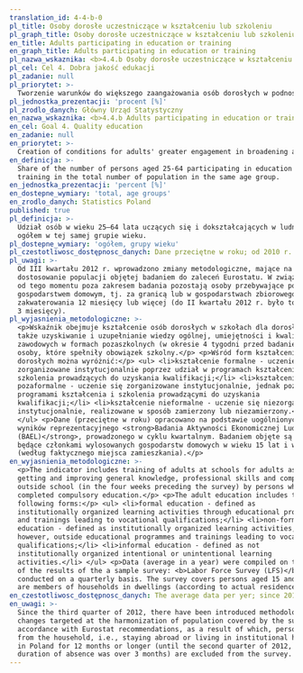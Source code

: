 ```yaml
---
translation_id: 4-4-b-0
pl_title: Osoby dorosłe uczestniczące w kształceniu lub szkoleniu
pl_graph_title: Osoby dorosłe uczestniczące w kształceniu lub szkoleniu
en_title: Adults participating in education or training
en_graph_title: Adults participating in education or training
pl_nazwa_wskaznika: <b>4.4.b Osoby dorosłe uczestniczące w kształceniu lub szkoleniu</b>
pl_cel: Cel 4. Dobra jakość edukacji
pl_zadanie: null
pl_priorytet: >-
  Tworzenie warunków do większego zaangażowania osób dorosłych w podnoszenie / aktualizację kwalifikacji
pl_jednostka_prezentacji: 'procent [%]'
pl_zrodlo_danych: Główny Urząd Statystyczny
en_nazwa_wskaznika: <b>4.4.b Adults participating in education or training</b>
en_cel: Goal 4. Quality education
en_zadanie: null
en_priorytet: >-
  Creation of conditions for adults' greater engagement in broadening and upgrading their skills
en_definicja: >-
  Share of the number of persons aged 25-64 participating in education and
  training in the total number of population in the same age group.
en_jednostka_prezentacji: 'percent [%]'
en_dostepne_wymiary: 'total, age groups'
en_zrodlo_danych: Statistics Poland
published: true
pl_definicja: >-
  Udział osób w wieku 25–64 lata uczących się i dokształcających w ludności
  ogółem w tej samej grupie wieku.
pl_dostepne_wymiary: 'ogółem, grupy wieku'
pl_czestotliwosc_dostępnosc_danych: Dane przeciętne w roku; od 2010 r.
pl_uwagi: >-
  Od III kwartału 2012 r. wprowadzono zmiany metodologiczne, mające na celu
  dostosowanie populacji objętej badaniem do zaleceń Eurostatu. W związku z tym
  od tego momentu poza zakresem badania pozostają osoby przebywające poza
  gospodarstwem domowym, tj. za granicą lub w gospodarstwach zbiorowego
  zakwaterowania 12 miesięcy lub więcej (do II kwartału 2012 r. było to powyżej
  3 miesięcy).
pl_wyjasnienia_metodologiczne: >-
  <p>Wskaźnik obejmuje kształcenie osób dorosłych w szkołach dla dorosłych, a
  także uzyskiwanie i uzupełnianie wiedzy ogólnej, umiejętności i kwalifikacji
  zawodowych w formach pozaszkolnych (w okresie 4 tygodni przed badaniem) przez
  osoby, które spełniły obowiązek szkolny.</p> <p>Wśród form kształcenia osób
  dorosłych można wyróżnić:</p> <ul> <li>kształcenie formalne - uczenie się
  zorganizowane instytucjonalnie poprzez udział w programach kształcenia i
  szkolenia prowadzących do uzyskania kwalifikacji;</li> <li>kształcenie
  pozaformalne - uczenie się zorganizowane instytucjonalnie, jednak poza
  programami kształcenia i szkolenia prowadzącymi do uzyskania
  kwalifikacji;</li> <li>kształcenie nieformalne - uczenie się niezorganizowane
  instytucjonalnie, realizowane w sposób zamierzony lub niezamierzony.</li>
  </ul> <p>Dane (przeciętne w roku) opracowano na podstawie uogólnionych
  wyników reprezentacyjnego <strong>Badania Aktywności Ekonomicznej Ludności
  (BAEL)</strong>, prowadzonego w cyklu kwartalnym. Badaniem objęte są osoby
  będące członkami wylosowanych gospodarstw domowych w wieku 15 lat i więcej
  (według faktycznego miejsca zamieszkania).</p>
en_wyjasnienia_metodologiczne: >-
  <p>The indicator includes training of adults at schools for adults as well as
  getting and improving general knowledge, professional skills and competences
  outside school (in the four weeks preceding the survey) by persons who
  completed compulsory education.</p> <p>The adult education includes the
  following forms:</p> <ul> <li>formal education - defined as
  institutionally organized learning activities through educational programmes
  and trainings leading to vocational qualifications;</li> <li>non-formal
  education - defined as institutionally organized learning activities,
  however, outside educational programmes and trainings leading to vocational
  qualifications;</li> <li>informal education - defined as not
  institutionally organized intentional or unintentional learning
  activities.</li> </ul> <p>Data (average in a year) were compiled on the basis
  of the results of the a sample survey: <b>Labor Force Survey (LFS)</b>,
  conducted on a quarterly basis. The survey covers persons aged 15 and more who
  are members of households in dwellings (according to actual residence).</p>
en_czestotliwosc_dostępnosc_danych: The average data per yer; since 2010
en_uwagi: >-
  Since the third quarter of 2012, there have been introduced methodological
  changes targeted at the harmonization of population covered by the survey in
  accordance with Eurostat recommendations, as a result of which, persons absent
  from the household, i.e., staying abroad or living in institutional households
  in Poland for 12 months or longer (until the second quarter of 2012, the
  duration of absence was over 3 months) are excluded from the survey.
---
```

